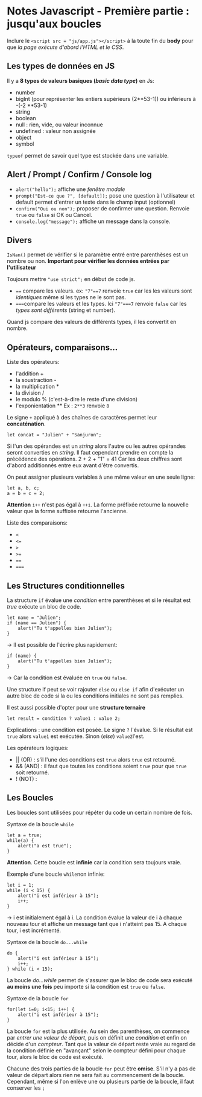 Notes Javascript - Première partie : jusqu'aux boucles
===============================================

Inclure le `<script src = "js/app.js"></script>` à la toute fin du **body** pour que *la page exécute d'abord l'HTML et le CSS*.

Les types de données en JS
--------------------

Il y a **8 types de valeurs basiques (*basic data type*)** en Js:

- number
- bigInt (pour représenter les entiers supérieurs (2**53-1)) ou inférieurs à -(-2 **53-1)
- string
- boolean
- null : rien, vide, ou valeur inconnue
- undefined : valeur non assignée
- object
- symbol

`typeof` permet de savoir quel type est stockée dans une variable.

Alert / Prompt / Confirm / Console log
-------------------------------------

- `alert("hello");`  affiche une *fenêtre modale*
- `prompt("Est-ce que ?", [default]);` pose une question à l'utilisateur et default permet d'entrer un texte dans le champ input (optionnel)
- `confirm("Oui ou non");` proposer de confirmer une question. Renvoie `true` ou `false` si OK ou Cancel.
- `console.log("message");` affiche un message dans la console.


Divers
-----

`IsNan()` permet de vérifier si le paramètre entré entre parenthèses est un nombre ou non. **Important pour vérifier les données entrées par l'utilisateur**

Toujours mettre `"use strict";` en début de code js.

- `==` compare les valeurs. ex: `"7"==7` renvoie `true` car les les valeurs sont *identiques* même si les types ne le sont pas.
- `===`compare les valeurs et les types. Ici `"7"===7` renvoie `false` car les *types sont différents* (string et number).

Quand js compare des valeurs de différents types, il les convertit en nombre.


Opérateurs, comparaisons...
------------------

Liste des opérateurs:

- l'addition +
- la soustraction -
- la multiplication *
- la division /
- le modulo % (c'est-à-dire le reste d'une division)
- l'exponientation ** Ex : `2**3` renvoie `8`

Le signe `+` appliqué à des chaînes de caractères permet leur **concaténation**.

	let concat = "Julien" + "Sanjuron";

Si l'un des opérandes est un *string* alors l'autre ou les autres opérandes seront converties en *string*. Il faut cependant prendre en compte la précédence des opérations. 
	2 + 2 + "1" = 41
Car les deux chiffres sont d'abord additionnés entre eux avant d'être convertis. 

On peut assigner plusieurs variables à une même valeur en une seule ligne:
	
	let a, b, c;
	a = b = c = 2;

**Attention** `i++` n'est pas égal à `++i`.
La forme préfixée retourne la nouvelle valeur que la forme suffixée retourne l'ancienne. 

Liste des comparaisons:

- `<`
- `<=`
- `>`
- `>=`
- `==`
- `===`

Les Structures conditionnelles
------------------------------

La structure `if` évalue une *condition* entre parenthèses et si le résultat est *true* exécute un bloc de code. 

	let name = "Julien";
	if (name == Julien") {
		alert("Tu t'appelles bien Julien");
	}

-> Il est possible de l'écrire plus rapidement:

	if (name) {
		alert("Tu t'appelles bien Julien");
	}

-> Car la condition est évaluée en `true` ou `false`.

Une structure if peut se voir rajouter `else` ou `else if` afin d'exécuter un autre bloc de code si la ou les conditions initiales ne sont pas remplies.

Il est aussi possible d'opter pour une **structure ternaire**

	let result = condition ? value1 : value 2;

Explications : une condition est posée. Le signe `?` l'évalue. Si le résultat est `true` alors `value1` est exécutée. Sinon (*else*) `value2`l'est.

Les opérateurs logiques:

- || (OR) : s'il l'une des conditions est `true` alors `true` est retourné.
- && (AND) : il faut que toutes les conditions soient `true` pour que `true` soit retourné. 
- ! (NOT) : 


Les Boucles
-----------

Les boucles sont utilisées pour répéter du code un certain nombre de fois.

Syntaxe de la boucle `while` 
	
	let a = true;
	while(a) {
		alert("a est true");
	}

**Attention**. Cette boucle est **infinie** car la condition sera toujours vraie.

Exemple d'une boucle `while`non infinie:

	let i = 1;
	while (i < 15) {
		alert("i est inférieur à 15");
		i++;
	}

-> i est initialement égal à i. La condition évalue la valeur de i à chaque nouveau tour et affiche un message tant que i n'atteint pas 15. A chaque tour, i est incrémenté. 

Syntaxe de la boucle `do...while`

	do {
		alert("i est inférieur à 15");
		i++;
	} while (i < 15);

La boucle *do...while* permet de s'assurer que le bloc de code sera exécuté **au moins une fois** peu importe si la condition est `true` ou `false`.


Syntaxe de la boucle `for`

	for(let i=0; i<15; i++) {
		alert("i est inférieur à 15");
	}

La boucle `for` est la plus utilisée. 
Au sein des parenthèses, on commence par *entrer une valeur de départ*,  puis on définit une *condition* et enfin on décide d'un *compteur*. 
Tant que la valeur de départ reste vraie au regard de la condition définie en "avançant" selon le compteur défini pour chaque tour, alors le bloc de code est exécuté. 

Chacune des trois parties de la boucle `for` peut être **omise**. 
S'il n'y a pas de valeur de départ alors rien ne sera fait au commencement de la boucle.
Cependant, même si l'on enlève une ou plusieurs partie de la boucle, il faut conserver les `;`


